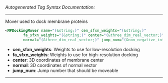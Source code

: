 _Autogenerated Tag Syntax Documentation:_

---
Mover used to dock membrane proteins

```xml
<MPDockingMover name="(&string;)" cen_sfxn_weights="(&string;)"
        fa_sfxn_weights="(&string;)" center="(&three_dim_real_vector;)"
        normal="(&three_dim_real_vector;)" jump_num="(&non_negative_integer;)" />
```

-   **cen_sfxn_weights**: Weights to use for low-resolution docking
-   **fa_sfxn_weights**: Weights to use for high-resolution docking
-   **center**: 3D coordinates of membrane center
-   **normal**: 3D coordinates of normal vector
-   **jump_num**: Jump number that should be moveable

---

